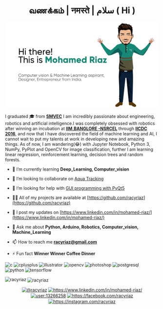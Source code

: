 <h1 align="center"> வணக்கம் | नमस्ते | سلام ( Hi ) </h1>

![](https://github.com/racyriaz/racyriaz/blob/master/placeholder.jpg?raw=true)

I graduated 🎓 from [**SMVEC**](https://smvec.ac.in/)
I am incredibly passionate about engineering, robotics and artificial intelligence.I was completely obsessed with robotics after winning an incubation at [**IIM,BANGLORE -NSRCEL**](https://www.nsrcel.org/) through [**IICDC 2016**](https://innovate.mygov.in/india-innovation-challenge-design-contest), and now that I have discovered the field of machine learning and AI, I cannot wait to put my talents at work in developing new and amazing things. As of now, I am wandering(😂) with Jupyter Notebook, Python 3, NumPy, PyPlot and OpenCV for image classification, further I am learning linear regression, reinforcement learning, decision trees and random forests.

- 🌱 I’m currently learning **Deep_Learning, Computer_vision**

- 👯 I’m looking to collaborate on [Aqua Tracking](https://github.com/racyriaz/aqua-tracking)

- 🤝 I’m looking for help with [GUI programming with PyQt5](https://github.com/racyriaz/myPrograms/commit/f852aad18de9009d1d85588eb74edf5f1cf2a985)

- 👨‍💻 All of my projects are available at [https://github.com/racyriaz](https://github.com/racyriaz)

- 📝 I post my updates on [https://www.linkedin.com/in/mohamed-riaz/](https://www.linkedin.com/in/mohamed-riaz/)

- 💬 Ask me about **Python, Arduino, Robotics, Computer_vision, Machine_Learning**

- 📫 How to reach me **racyriaz@gmail.com**

- ⚡ Fun fact **Winner Winner Coffee Dinner**

<p align="left"><img src="https://devicons.github.io/devicon/devicon.git/icons/c/c-original.svg" alt="c" width="40" height="40"/> <img src="https://devicons.github.io/devicon/devicon.git/icons/cplusplus/cplusplus-original.svg" alt="cplusplus" width="40" height="40"/> <img src="https://www.vectorlogo.zone/logos/adobe_illustrator/adobe_illustrator-icon.svg" alt="illustrator" width="40" height="40"/> <img src="https://www.vectorlogo.zone/logos/opencv/opencv-icon.svg" alt="opencv" width="40" height="40"/> <img src="https://devicons.github.io/devicon/devicon.git/icons/photoshop/photoshop-plain.svg" alt="photoshop" width="40" height="40"/> <img src="https://devicons.github.io/devicon/devicon.git/icons/postgresql/postgresql-original-wordmark.svg" alt="postgresql" width="40" height="40"/> <img src="https://devicons.github.io/devicon/devicon.git/icons/python/python-original.svg" alt="python" width="40" height="40"/> <img src="https://www.vectorlogo.zone/logos/tensorflow/tensorflow-icon.svg" alt="tensorflow" width="40" height="40"/></p><p><img align="left" src="https://github-readme-stats.vercel.app/api/top-langs/?username=racyriaz&layout=compact&hide=html" alt="racyriaz" /></p>

<p>&nbsp;<img align="center" src="https://github-readme-stats.vercel.app/api?username=racyriaz&show_icons=true" alt="racyriaz" /></p>

<p align="center">
<a href="https://twitter.com/@racyriaz" target="blank"><img align="center" src="https://cdn.jsdelivr.net/npm/simple-icons@3.0.1/icons/twitter.svg" alt="@racyriaz" height="30" width="30" /></a>
<a href="https://linkedin.com/in/https://www.linkedin.com/in/mohamed-riaz/" target="blank"><img align="center" src="https://cdn.jsdelivr.net/npm/simple-icons@3.0.1/icons/linkedin.svg" alt="https://www.linkedin.com/in/mohamed-riaz/" height="30" width="30" /></a>
<a href="https://stackoverflow.com/users/user:13266258" target="blank"><img align="center" src="https://cdn.jsdelivr.net/npm/simple-icons@3.0.1/icons/stackoverflow.svg" alt="user:13266258" height="30" width="30" /></a>
<a href="https://fb.com/https://facebook.com/racyriaz" target="blank"><img align="center" src="https://cdn.jsdelivr.net/npm/simple-icons@3.0.1/icons/facebook.svg" alt="https://facebook.com/racyriaz" height="30" width="30" /></a>
<a href="https://instagram.com/https://instagram.com/racyriaz" target="blank"><img align="center" src="https://cdn.jsdelivr.net/npm/simple-icons@3.0.1/icons/instagram.svg" alt="https://instagram.com/racyriaz" height="30" width="30" /></a>
</p>
